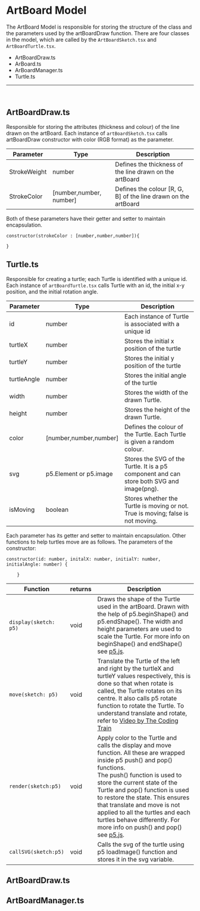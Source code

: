 # ArtBoard Model

The ArtBoard Model is responsible for storing the structure of the class and the parameters used by the artBoardDraw function. There are four classes in the model, which are called by the `ArtBoardSketch.tsx` and `ArtBoardTurtle.tsx`.

<ul>
<li> ArtBoardDraw.ts
<li> ArBoard.ts
<li> ArBoardManager.ts
<li> Turtle.ts
</ul>

---

&nbsp;

## ArtBoardDraw.ts

Responsible for storing the attributes (thickness and colour) of the line drawn on the artBoard. Each instance of `artBoardSketch.tsx` calls artBoardDraw constructor with color (RGB format) as the parameter.

| Parameter    | Type                   | Description                                              |
| ------------ | ---------------------- | -------------------------------------------------------- |
| StrokeWeight | number                 | Defines the thickness of the line drawn on the artBoard |
| StrokeColor  | [number,number, number] | Defines the colour [R, G, B] of the line drawn on the artBoard      |

Both of these parameters have their getter and setter to maintain encapsulation.

```
constructor(strokeColor : [number,number,number]){

}
```

## Turtle.ts

Responsible for creating a turtle; each Turtle is identified with a unique id. Each instance of `artBoardTurtle.tsx` calls Turtle with an id, the initial x-y position, and the initial rotation angle.

| Parameter   | Type                   | Description                                                                               |
| ----------- | ---------------------- | ----------------------------------------------------------------------------------------- |
| id          | number                 | Each instance of Turtle is associated with a unique id                                   |
| turtleX     | number                 | Stores the initial x position of the turtle                                                |
| turtleY     | number                 | Stores the initial y position of the turtle                                                |
| turtleAngle | number                 | Stores the initial angle of the turtle                                                    |
| width       | number                 | Stores the width of the drawn Turtle.                                                     |
| height      | number                 | Stores the height of the drawn Turtle.                                                    |
| color       | [number,number,number] | Defines the colour of the Turtle. Each Turtle is given a random colour.                     |
| svg         | p5.Element or p5.image | Stores the SVG of the Turtle. It is a p5 component and can store both SVG and image(png). |
| isMoving    | boolean                | Stores whether the Turtle is moving or not. True is moving; false is not moving.          |

Each parameter has its getter and setter to maintain encapsulation. Other functions to help turtles move are as follows. The parameters of the constructor:

```
constructor(id: number, initalX: number, initialY: number, initialAngle: number) {

    }
```

| Function              | returns | Description                                                                                                                                                                                                                                                                                                                                                                                                                                                 |
| --------------------- | ------- | ----------------------------------------------------------------------------------------------------------------------------------------------------------------------------------------------------------------------------------------------------------------------------------------------------------------------------------------------------------------------------------------------------------------------------------------------------------- |
| `display(sketch: p5)` | void    | Draws the shape of the Turtle used in the artBoard. Drawn with the help of p5.beginShape() and p5.endShape(). The width and height parameters are used to scale the Turtle. For more info on beginShape() and endShape() see [p5.js](https://p5js.org/reference/#/p5/beginShape).                                                                                                                                                                          |
| `move(sketch: p5)`    | void    | Translate the Turtle of the left and right by the turtleX and turtleY values respectively, this is done so that when rotate is called, the Turtle rotates on its centre. It also calls p5 rotate function to rotate the Turtle. To understand translate and rotate, refer to [Video by The Coding Train](https://www.youtube.com/watch?v=o9sgjuh-CBM&ab_channel=TheCodingTrain)                                                                               |
| `render(sketch:p5)`   | void    | Apply color to the Turtle and calls the display and move function. All these are wrapped inside p5 push() and pop() functions.<br /> The push() function is used to store the current state of the Turtle and pop() function is used to restore the state. This ensures that translate and move is not applied to all the turtles and each turtles behave differently. For more info on push() and pop() see [p5.js](https://p5js.org/reference/#/p5/push). |
| `callSVG(sketch:p5)`  | void    | Calls the svg of the turtle using p5 loadImage() function and stores it in the svg variable.                                                                                                                                                                                                                                                                                                                                                                |

## ArtBoardDraw.ts

## ArtBoardManager.ts
